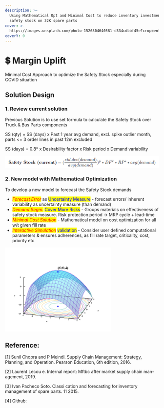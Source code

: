```yaml
---
description: >-
  Using Mathematical Opt and Minimal Cost to reduce inventory investment in
  safety stock on 32K spare parts
cover: >-
  https://images.unsplash.com/photo-1526304640581-d334cdbbf45e?crop=entropy&cs=srgb&fm=jpg&ixid=MnwxOTcwMjR8MHwxfHNlYXJjaHw5fHxmaW5hbmNpYWx8ZW58MHx8fHwxNjQ5ODIwMzIz&ixlib=rb-1.2.1&q=85
coverY: 0
---
```


# 💲 Margin Uplift

Minimal Cost Approach to optimize the Safety Stock especially during COVID situation

## Solution Design

### 1. Review current solution

Previous Solution is to use set formula to calculate the Safety Stock over Truck & Bus Parts components

SS (qty) = SS (days) x Past 1 year avg demand, excl. spike outlier month, parts <= 3 order lines in past 12m excluded

SS (days) = 0.8\* x Desirability factor x Risk period x Demand variability

![](<../.gitbook/assets/image (4).png>)

### 2. New model with Mathematical Optimization&#x20;

To develop a new model to forecast the Safety Stock demands

* _<mark style="color:red;">Forecast Error</mark>_ as <mark style="color:blue;">Uncertainty Measure</mark> - forecast errors/ inherent variability as uncertainty measure (than demand)
* _<mark style="color:red;">Demand Segm.</mark>_ <mark style="color:blue;">Cover More Risks</mark> - Groups materials on effectiveness of safety stock measure. Risk protection period -> MRP cycle + lead-time
* _<mark style="color:red;">Minimal Cost Solution</mark>_ - Mathematical model on cost optimization for all w/t given fill rate
* _<mark style="color:red;">Interactive Simulation</mark>_ <mark style="color:blue;">validation</mark> - Consider user defined computational parameters & ensures adherences, as fill rate target, criticality, cost, priority etc.

![](../.gitbook/assets/Picture1.png)

## Reference:

\[1] Sunil Chopra and P Meindl. Supply Chain Management: Strategy, Planning, and Operation. Pearson Education, 6th edition, 2016.&#x20;

\[2] Laurent Lecou e. Internal report: Mftbc after market supply chain man- agement, 2019.&#x20;

\[3] Ivan Pacheco Soto. Classi cation and forecasting for inventory management of spare parts. 11 2015.

\[4] Github:

